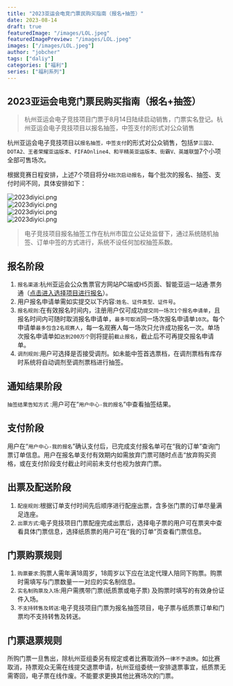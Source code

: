 ```yaml
---
title: "2023亚运会电竞门票民购买指南（报名+抽签）"
date: 2023-08-14
draft: true
featuredImage: "/images/LOL.jpeg"
featuredImagePreview: "/images/LOL.jpeg"
images: ["/images/LOL.jpeg"]
author: "jobcher"
tags: ["daliy"]
categories: ["福利"]
series: ["福利系列"]
---
```


## 2023亚运会电竞门票民购买指南（报名+抽签）
>杭州亚运会电子竞技项目门票于8月14日陆续启动销售，门票实名登记。杭州亚运会电子竞技项目以报名抽签，中签支付的形式对公众销售  
  
杭州亚运会电子竞技项目以`报名抽签，中签支付`的形式对公众销售，包括`梦三国2、DOTA2、王者荣耀亚运版本、FIFAOnline4、和平精英亚运版本、街霸V、英雄联盟`7个小项全部可售场次。  
  
根据竞赛日程安排，上述7个项目将分`4批次启动报名`，每个批次的报名、抽签、支付时间不同，具体安排如下：  
  
![2023diyici.png](/images/2023diyici.png)  
![2023diyici.png](/images/2023di2.png)  
![2023diyici.png](/images/2023di3.png)  
![2023diyici.png](/images/2023di4.png)  
  
>电子竞技项目报名抽签工作在杭州市国立公证处监督下，通过系统随机抽签、订单中签的方式进行，系统不设任何加权抽签系数。  
  
## 报名阶段
1. `报名渠道`:杭州亚运会公众售票官方网站PC端或H5页面、智能亚运一站通·票务通（[点击进入选择项目进行报名](https://ticket.hangzhou2022.cn/#/preSale/preSaleEventList)）。
2. 用户报名申请单需如实提交以下内容:`姓名、证件类型、证件号`。
3. `报名规则`:在有效报名时间内，注册用户仅可成功`提交同一场次1个报名申请单`，且报名时间内可随时取消报名申请单，`最多可取消`同一场次报名申请单`10次`。每个申请单`最多包含2名观赛人`，每一名观赛人每一场次只允许成功报名一次。单场次报名申请单如`达到200万个`则将提前`截止报名`，截止后不可再提交报名申请单。  
4. `调剂规则`:用户可选择是否接受调剂。如未能中签首选票档，在调剂票档有库存时系统将自动调剂至调剂票档进行抽签。  

## 通知结果阶段
`抽签结果告知方式` :用户可在“`用户中心-我的报名`”中查看抽签结果。

## 支付阶段
用户在“`用户中心-我的报名`”确认支付后，已完成支付报名单可在“我的订单”查询门票订单信息。用户在报名单支付有效期内如需放弃门票可随时点击“放弃购买资格，或在支付阶段支付截止时间前未支付也视为放弃门票。
## 出票及配送阶段
1. `配座规则`:根据订单支付时间先后顺序进行配座出票，含多张门票的订单尽量满足连座。
2. `出票方式`:电子竞技项目门票配座完成出票后，选择电子票的用户可在票夹中查看具体门票信息，选择纸质票的用户可在“我的订单”页查看门票信息。
## 门票购票规则
1. `购票要求`:购票人需年满18周岁，18周岁以下应在法定代理人陪同下购票。购票时需填写与门票数量一一对应的实名制信息。
2. `实名制购票及入场`:用户需携带门票(纸质票或电子票) 及购票时填写的有效身份证件入场。
3. `不支持转售及转送`:电子竞技项目门票为报名抽签项目，电子票与纸质票订单和门票均不支持转售及转送。
## 门票退票规则
所购门票一旦售出，除杭州亚组委另有规定或者比赛取消外`一律不予退换`。如比赛取消，持票观众无需在线提交退票申请，杭州亚组委统一安排退票事宜，纸质票无需寄回，电子票在线作废。不能要求更换其他比赛场次的门票。